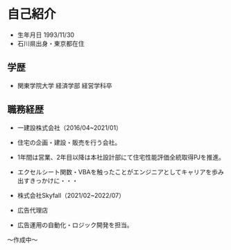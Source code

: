 # 自己紹介
- 生年月日 1993/11/30
- 石川県出身・東京都在住




## 学歴
- 関東学院大学 経済学部 経営学科卒


## 職務経歴
- 一建設株式会社（2016/04~2021/01）
-   住宅の企画・建設・販売を行う会社。
-   1年間は営業、2年目以降は本社設計部にて住宅性能評価全統取得PJを推進。
-   エクセルシート関数・VBAを触ったことがエンジニアとしてキャリアを歩み出すきっかけに・・・

- 株式会社Skyfall（2021/02~2022/07）
-   広告代理店
-   広告運用の自動化・ロジック開発を担当。

〜作成中〜


